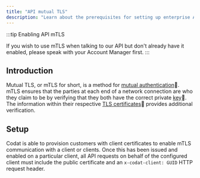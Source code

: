 ```yaml
---
title: "API mutual TLS"
description: "Learn about the prerequisites for setting up enterprise API mTLS"
---
```


:::tip Enabling API mTLS

If you wish to use mTLS when talking to our API but don't already have it enabled, please speak with your Account Manager first.
:::

## Introduction 
Mutual TLS, or mTLS for short, is a method for [mutual authentication](https://www.cloudflare.com/learning/access-management/what-is-mutual-authentication/)🔗. mTLS ensures that the parties at each end of a network connection are who they claim to be by verifying that they both have the correct private [key](https://www.cloudflare.com/learning/ssl/what-is-a-cryptographic-key/)🔗. The information within their respective [TLS certificates](https://www.cloudflare.com/learning/ssl/what-is-an-ssl-certificate/)🔗 provides additional verification.

## Setup
Codat is able to provision customers with client certificates to enable mTLS communication with a client or clients. Once this has been issued and enabled on a particular client, all API requests on behalf of the configured client must include the public certificate and an `x-codat-client: GUID` HTTP request header.